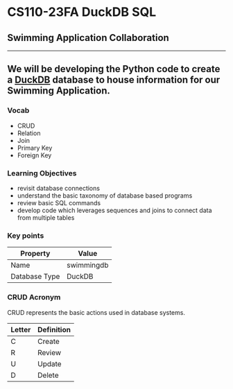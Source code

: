 # CS110-23FA DuckDB SQL

## Swimming Application Collaboration
----

We will be developing the Python code to create a [DuckDB](https://duckdb.org/) database to house information for our Swimming Application. 
----
 
### Vocab
* CRUD
* Relation
* Join 
* Primary Key
* Foreign Key

### Learning Objectives
* revisit database connections
* understand the basic taxonomy of database based programs
* review basic SQL commands
* develop code which leverages sequences and joins to connect data from multiple tables

### Key points 

| Property      | Value          | 
| ------------  | -------------- |
| Name          | swimmingdb     |
| Database Type | DuckDB         |


### CRUD Acronym 

CRUD represents the basic actions used in database systems. 

| Letter | Definition |
| ------ | ---------- | 
| C      | Create     |
| R      | Review     |
| U      | Update     |
| D      | Delete     |
